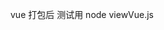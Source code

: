 <!--
 * @Author: ShaXin
 * @Date: 2020-05-27 15:35:19
 * @LastEditors: ShaXin
 * @LastEditTime: 2020-05-27 15:35:34
 -->
vue 打包后 测试用
node viewVue.js
